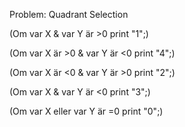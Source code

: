 Problem: Quadrant Selection

(Om var X & var Y är >0 print "1";)

(Om var X är >0 & var Y är <0 print "4";)

(Om var X är <0 & var Y är >0 print "2";)

(Om var X & var Y är <0 print "3";)

(Om var X eller var Y är =0 print "0";)
